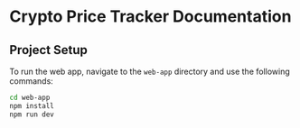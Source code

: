 # Crypto Price Tracker Documentation

## Project Setup

To run the web app, navigate to the `web-app` directory and use the following commands:

```bash
cd web-app
npm install
npm run dev
